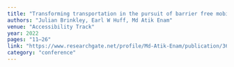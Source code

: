 ```yaml
---
title: "Transforming transportation in the pursuit of barrier free mobility: The state-of-the-art in autonomous vehicle interaction technologies for people with disabilities"
authors: "Julian Brinkley, Earl W Huff, Md Atik Enam"
venue: "Accessibility Track"
year: 2022
pages: "11–26"
link: "https://www.researchgate.net/profile/Md-Atik-Enam/publication/361650792_Transforming_Transportation_in_the_Pursuit_of_Barrier_Free_Mobility_The_State-of-the-Art_in_Autonomous_Vehicle_Interaction_Technologies_for_People_with_Disabilities/links/62be1805f10dfc7b53f085db/Transforming-Transportation-in-the-Pursuit-of-Barrier-Free-Mobility-The-State-of-the-Art-in-Autonomous-Vehicle-Interaction-Technologies-for-People-with-Disabilities.pdf"
category: "conference"
---
```

